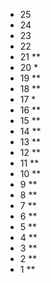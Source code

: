 - 25 
- 24 
- 23 
- 22 
- 21 **
- 20 *
- 19 **
- 18 **
- 17 *
- 16 **
- 15 **
- 14 **
- 13 **
- 12 **
- 11 **
- 10 **
-  9 **
-  8 **
-  7 **
-  6 **
-  5 **
-  4 **
-  3 **
-  2 **
-    1 **
